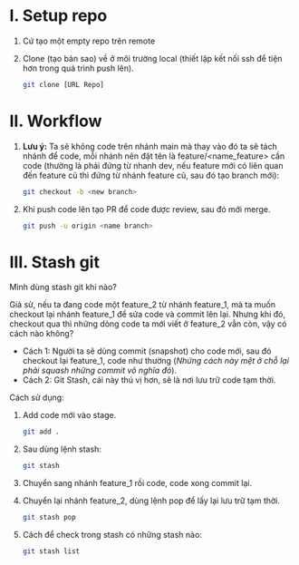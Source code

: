 # I. Setup repo
1. Cứ tạo một empty repo trên remote
2. Clone (tạo bản sao) về ở môi trường local (thiết lập kết nối ssh để tiện hơn trong quá trình push lên).

    ```sh
    git clone [URL Repo]
    ```

# II. Workflow
1. **Lưu ý:** 
Ta sẽ không code trên nhánh main mà thay vào đó ta sẽ tách nhánh để code, mỗi nhánh nên đặt tên là feature/<name_feature> cần code (thường là phải đứng từ nhanh dev, nếu feature mới có liên quan đến feature cũ thì đứng từ nhánh feature cũ, sau đó tạo branch mới):

    ```sh
    git checkout -b <new branch>
    ```
2. Khi push code lên tạo PR để code được review, sau đó mới merge.

    ```sh
    git push -u origin <name branch>
    ```
# III. Stash git
Mình dùng stash git khi nào?

Giả sử, nếu ta đang code một feature_2 từ nhánh feature_1, mà ta muốn checkout lại nhánh feature_1 để sửa code và commit lên lại. Nhưng khi đó, checkout qua thì những dòng code ta mới viết ở feature_2 vẫn còn, vậy có cách nào không?

- Cách 1: Người ta sẽ dùng commit (snapshot) cho code mới, sau đó checkout lại feature_1, code như thường (_Nhứng cách này mệt ở chỗ lại phải squash những commit vô nghĩa đó_).
- Cách 2: Git Stash, cái này thú vị hơn, sẽ là nơi lưu trữ code tạm thời.

Cách sử dụng:
    
1. Add code mới vào stage.

    ```sh
    git add .
    ```

2. Sau dùng lệnh stash:
    ```sh
    git stash
    ```

3. Chuyển sang nhánh feature_1 rồi code, code xong commit lại.

4. Chuyển lại nhánh feature_2, dùng lệnh pop để lấy lại lưu trữ tạm thời.
    ```sh
    git stash pop
    ```

5. Cách để check trong stash có những stash nào:
    ```sh
    git stash list
    ```
